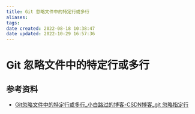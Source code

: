 ```yaml
---
title: Git 忽略文件中的特定行或多行
aliases: 
tags: 
date created: 2022-08-18 10:38:47
date updated: 2022-10-29 16:57:36
---
```


# Git 忽略文件中的特定行或多行

## 参考资料

- [Git忽略文件中的特定行或多行_小白路过的博客-CSDN博客_git 忽略指定行](https://blog.csdn.net/bekind2010/article/details/80024235)
